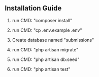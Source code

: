 ## Installation Guide

1. run CMD: "composer install"

2. run CMD: "cp .env.example .env"

3. Create database named "submissions"

3. run CMD: "php artisan migrate"

4. run CMD: "php artisan db:seed"

5. run CMD: "php artisan test"
